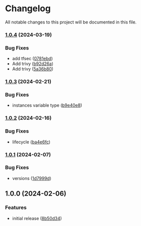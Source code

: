 # Changelog

All notable changes to this project will be documented in this file.

### [1.0.4](https://github.com/finisterra-io/terraform-aws-aurora/compare/v1.0.3...v1.0.4) (2024-03-19)


### Bug Fixes

* add tfsec ([0781ebd](https://github.com/finisterra-io/terraform-aws-aurora/commit/0781ebdf732808bb82c4cea2a9265f86ec118b7c))
* Add trivy ([b92d26a](https://github.com/finisterra-io/terraform-aws-aurora/commit/b92d26a22f1e9c12fad92f149a01f089e3da52d2))
* Add trivy ([5a36b80](https://github.com/finisterra-io/terraform-aws-aurora/commit/5a36b80df9acbb62e4454bc169e4c6b50ae38434))

### [1.0.3](https://github.com/finisterra-io/terraform-aws-aurora/compare/v1.0.2...v1.0.3) (2024-02-21)


### Bug Fixes

* instances variable type ([b9e40e8](https://github.com/finisterra-io/terraform-aws-aurora/commit/b9e40e8d07da9aa529f5e7f39f6ebf8c5c42033a))

### [1.0.2](https://github.com/finisterra-io/terraform-aws-aurora/compare/v1.0.1...v1.0.2) (2024-02-16)


### Bug Fixes

* lifecycle ([ba4e6fc](https://github.com/finisterra-io/terraform-aws-aurora/commit/ba4e6fc99bb26f0fdaf6f595dd1d7ffacd66e973))

### [1.0.1](https://github.com/finisterra-io/terraform-aws-aurora/compare/v1.0.0...v1.0.1) (2024-02-07)


### Bug Fixes

* versions ([1d7999d](https://github.com/finisterra-io/terraform-aws-aurora/commit/1d7999d5cc768fc6dd6a5608796ee9c39d565e56))

## 1.0.0 (2024-02-06)


### Features

* initial release ([8b50d34](https://github.com/finisterra-io/terraform-aws-aurora/commit/8b50d34f0c1cd75318db7dcc90c5262e637d422f))
